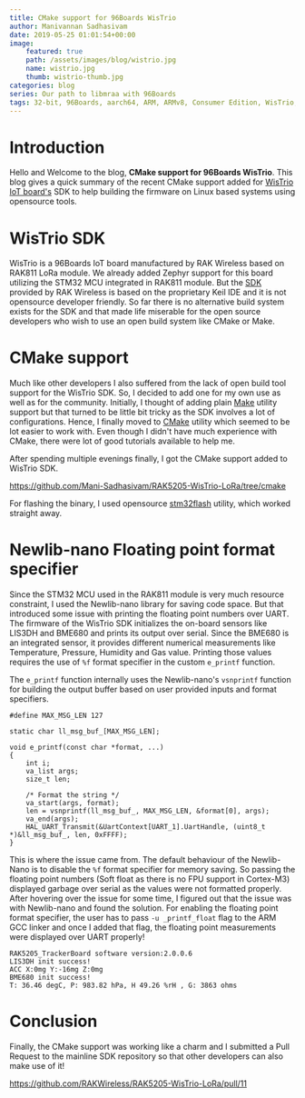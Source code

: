 ```yaml
---
title: CMake support for 96Boards WisTrio
author: Manivannan Sadhasivam
date: 2019-05-25 01:01:54+00:00
image:
    featured: true
    path: /assets/images/blog/wistrio.jpg
    name: wistrio.jpg
    thumb: wistrio-thumb.jpg
categories: blog
series: Our path to libmraa with 96Boards
tags: 32-bit, 96Boards, aarch64, ARM, ARMv8, Consumer Edition, WisTrio, LoRa, LoRaWAN, CMAKE, GCC, Newlib, Newlib-nano, FPU, Floating-point, Cortex-M3, ST, GDB
---
```


# Introduction

Hello and Welcome to the blog, **CMake support for 96Boards WisTrio**. This
blog gives a quick summary of the recent CMake support added for [WisTrio IoT board's](/product/wistrio/) SDK
to help building the firmware on Linux based systems using opensource tools.

# WisTrio SDK

WisTrio is a 96Boards IoT board manufactured by RAK Wireless based on
RAK811 LoRa module. We already added Zephyr support for this board utilizing
the STM32 MCU integrated in RAK811 module. But the [SDK](https://github.com/RAKWireless/RAK5205-WisTrio-LoRa) provided by RAK Wireless
is based on the proprietary Keil IDE and it is not opensource developer
friendly. So far there is no alternative build system exists for the
SDK and that made life miserable for the open source developers who wish
to use an open build system like CMake or Make.

# CMake support

Much like other developers I also suffered from the lack of open build tool
support for the WisTrio SDK. So, I decided to add one for my own use as well
as for the community. Initially, I thought of adding plain [Make](https://www.gnu.org/software/make/) utility support
but that turned to be little bit tricky as the SDK involves a lot of configurations.
Hence, I finally moved to [CMake](https://cmake.org/) utility which seemed to be lot easier to work
with. Even though I didn't have much experience with CMake, there were lot of good
tutorials available to help me.


After spending multiple evenings finally, I got the CMake support added to
WisTrio SDK.

https://github.com/Mani-Sadhasivam/RAK5205-WisTrio-LoRa/tree/cmake

For flashing the binary, I used opensource [stm32flash](https://sourceforge.net/p/stm32flash/wiki/Home/) utility, which
worked straight away.

# Newlib-nano Floating point format specifier

Since the STM32 MCU used in the RAK811 module is very much resource constraint,
I used the Newlib-nano library for saving code space. But that introduced some
issue with printing the floating point numbers over UART. The firmware of the
WisTrio SDK initializes the on-board sensors like LIS3DH and BME680 and prints
its output over serial. Since the BME680 is an integrated sensor, it provides
different numerical measurements like Temperature, Pressure, Humidity and Gas
value. Printing those values requires the use of `%f` format specifier in the
custom `e_printf` function.

The `e_printf` function internally uses the Newlib-nano's `vsnprintf` function
for building the output buffer based on user provided inputs and format
specifiers.

```shell
#define MAX_MSG_LEN 127

static char ll_msg_buf_[MAX_MSG_LEN];

void e_printf(const char *format, ...)
{
    int i;
    va_list args;
    size_t len;

    /* Format the string */
    va_start(args, format);
    len = vsnprintf(ll_msg_buf_, MAX_MSG_LEN, &format[0], args);
    va_end(args);
    HAL_UART_Transmit(&UartContext[UART_1].UartHandle, (uint8_t *)&ll_msg_buf_, len, 0xFFFF);
}
```
This is where the issue came from. The default behaviour of the Newlib-Nano
is to disable the `%f` format specifier for memory saving. So passing the
floating point numbers (Soft float as there is no FPU support in Cortex-M3)
displayed garbage over serial as the values were not formatted properly.
After hovering over the issue for some time, I figured out that the issue
was with Newlib-nano and found the solution. For enabling the floating point
format specifier, the user has to pass `-u _printf_float` flag to the
ARM GCC linker and once I added that flag, the floating point measurements
were displayed over UART properly!

```shell
RAK5205_TrackerBoard software version:2.0.0.6
LIS3DH init success!
ACC X:0mg Y:-16mg Z:0mg
BME680 init success!
T: 36.46 degC, P: 983.82 hPa, H 49.26 %rH , G: 3863 ohms
```

# Conclusion

Finally, the CMake support was working like a charm and I submitted a Pull Request
to the mainline SDK repository so that other developers can also make use of it!

https://github.com/RAKWireless/RAK5205-WisTrio-LoRa/pull/11
